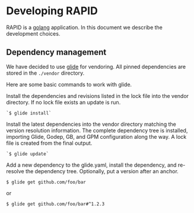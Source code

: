 # Developing RAPID

RAPID is a [golang](https://golang.org/) application. In this document we describe the development choices.

## Dependency management

We have decided to use [glide](https://glide.sh/) for vendoring. All pinned dependencies are stored in the `./vendor` directory.

Here are some basic commands to work with glide.

Install the dependencies and revisions listed in the lock file into the vendor directory. If no lock file exists an update is run.

    `$ glide install`


Install the latest dependencies into the vendor directory matching the version resolution information. The complete dependency tree is installed, importing Glide, Godep, GB, and GPM configuration along the way. A lock file is created from the final output.

    `$ glide update`

Add a new dependency to the glide.yaml, install the dependency, and re-resolve the dependency tree. Optionally, put a version after an anchor.

    $ glide get github.com/foo/bar

or 

    $ glide get github.com/foo/bar#^1.2.3
